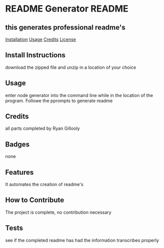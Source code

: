# README Generator README

## this generates professional readme's

[Installation](#Installation)
[Usage](#Usage)
[Credits](#Credits)
[License](#License)

## Install Instructions 

download the zipped file and unzip in a location of your choice

## Usage 

enter node generator into the command line while in the location of the program. Followe the pprompts to generate readme

## Credits 

all parts completed by Ryan Gillooly

## Badges 

none

## Features 

It automates the creation of readme's

## How to Contribute 

The project is complete, no contribution necessary

## Tests 

see if the completed readme has had the information transcribes properly


